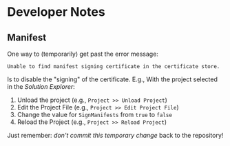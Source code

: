 # Developer Notes

## Manifest

One way to (temporarily) get past the error message:

```
Unable to find manifest signing certificate in the certificate store.
```

Is to disable the "signing" of the certificate.  E.g., With the project selected
in the _Solution Explorer_:

1. Unload the project (e.g., `Project >> Unload Project`)
1. Edit the Project File (e.g., `Project >> Edit Project File`)
1. Change the value for `SignManifests` from `true` to `false`
1. Reload the Project (e.g., `Project >> Reload Project`)

Just remember: _don't commit this temporary change_ back to the repository!
